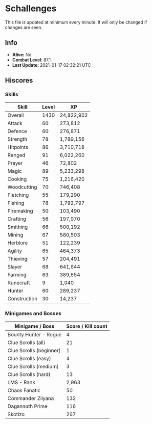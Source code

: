 # Schallenges

This file is updated at minimum every minute. It will only be changed if changes are seen.

## Info

 - **Alive:** No
 - **Combat Level:** 87.1
 - **Last Update:** 2021-01-17 02:32:21 UTC

## Hiscores

### Skills

| Skill | Level | XP |
|--|--|--|
| Overall | 1430 | 24,822,902 |
| Attack | 60 | 273,812 |
| Defence | 60 | 276,871 |
| Strength | 78 | 1,789,156 |
| Hitpoints | 86 | 3,710,718 |
| Ranged | 91 | 6,022,260 |
| Prayer | 46 | 72,802 |
| Magic | 89 | 5,233,298 |
| Cooking | 75 | 1,216,420 |
| Woodcutting | 70 | 746,408 |
| Fletching | 55 | 179,290 |
| Fishing | 78 | 1,792,797 |
| Firemaking | 50 | 103,490 |
| Crafting | 56 | 197,970 |
| Smithing | 66 | 500,192 |
| Mining | 67 | 580,503 |
| Herblore | 51 | 122,239 |
| Agility | 65 | 464,373 |
| Thieving | 57 | 204,491 |
| Slayer | 68 | 641,644 |
| Farming | 63 | 389,654 |
| Runecraft | 9 | 1,040 |
| Hunter | 60 | 289,237 |
| Construction | 30 | 14,237 |

### Minigames and Bosses

| Minigame / Boss | Score / Kill count |
|--|--|
| Bounty Hunter - Rogue | 4 |
| Clue Scrolls (all) | 21 |
| Clue Scrolls (beginner) | 1 |
| Clue Scrolls (easy) | 4 |
| Clue Scrolls (medium) | 3 |
| Clue Scrolls (hard) | 13 |
| LMS - Rank | 2,963 |
| Chaos Fanatic | 50 |
| Commander Zilyana | 132 |
| Dagannoth Prime | 116 |
| Skotizo | 267 |

